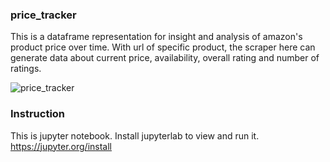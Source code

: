 ### price_tracker
This is a dataframe representation for insight and analysis of amazon's product price over time. With url of specific product, the scraper here can generate data about current price, availability, overall rating and number of ratings.

<img src="https://i.imgur.com/pOcbe0t.png" alt="price_tracker">

### Instruction
This is jupyter notebook. Install jupyterlab to view and run it.
https://jupyter.org/install
